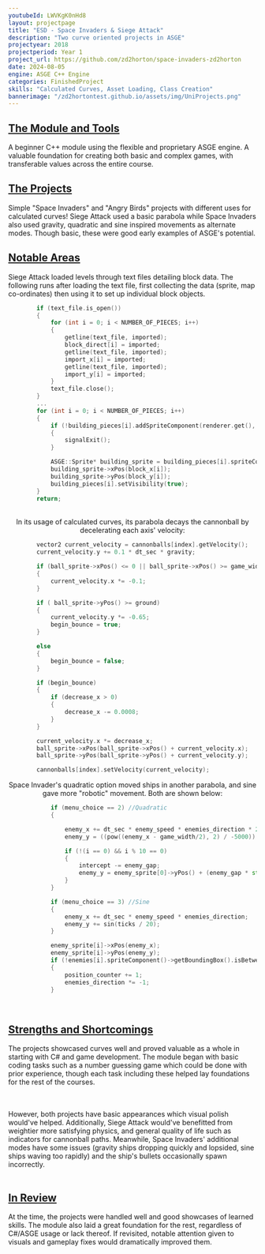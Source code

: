 ```yaml
---
youtubeId: LWVKgK0nHd8
layout: projectpage
title: "ESD - Space Invaders & Siege Attack"
description: "Two curve oriented projects in ASGE"
projectyear: 2018
projectperiod: Year 1
project_url: https://github.com/zd2horton/space-invaders-zd2horton
date: 2024-08-05
engine: ASGE C++ Engine
categories: FinishedProject
skills: "Calculated Curves, Asset Loading, Class Creation"
bannerimage: "/zd2hortontest.github.io/assets/img/UniProjects.png"
---
```

<p style="text-align: center;">
<h2><ins>The Module and Tools</ins></h2>
A beginner C++ module using the flexible and proprietary ASGE engine. A valuable foundation for creating both basic and complex games, with transferable values across the entire course.

<h2><ins>The Projects</ins></h2>
Simple "Space Invaders" and "Angry Birds" projects with different uses for calculated curves! Siege Attack used a basic parabola while Space Invaders also used gravity, quadratic and sine inspired movements as alternate modes. Though basic, these were good early examples of ASGE's potential.

<h2><ins>Notable Areas</ins></h2>
Siege Attack loaded levels through text files detailing block data. The following runs after loading the text file, first collecting the data (sprite, map co-ordinates) then using it to set up individual block objects.</p>

```cpp
		if (text_file.is_open())
		{
			for (int i = 0; i < NUMBER_OF_PIECES; i++)
			{
				getline(text_file, imported);
				block_direct[i] = imported;
				getline(text_file, imported);
				import_x[i] = imported;
				getline(text_file, imported);
				import_y[i] = imported;
			}
			text_file.close();
		}
		...
		for (int i = 0; i < NUMBER_OF_PIECES; i++)
		{
			if (!building_pieces[i].addSpriteComponent(renderer.get(), block_direct[i]))
			{
				signalExit();
			}

			ASGE::Sprite* building_sprite = building_pieces[i].spriteComponent()->getSprite();
			building_sprite->xPos(block_x[i]);
			building_sprite->yPos(block_y[i]);
			building_pieces[i].setVisibility(true);
		}
		return;
```

<p style="text-align: center;">
<br>
In its usage of calculated curves, its parabola decays the cannonball by decelerating each axis' velocity:
</p>

```cpp
		vector2 current_velocity = cannonballs[index].getVelocity();
		current_velocity.y += 0.1 * dt_sec * gravity;

		if (ball_sprite->xPos() <= 0 || ball_sprite->xPos() >= game_width)
		{
			current_velocity.x *= -0.1;
		}

		if ( ball_sprite->yPos() >= ground)
		{
			current_velocity.y *= -0.65;
			begin_bounce = true;
		}

		else
		{
			begin_bounce = false;
		}

		if (begin_bounce)
		{
			if (decrease_x > 0)
			{
				decrease_x -= 0.0008;
			}
		}

		current_velocity.x *= decrease_x;
		ball_sprite->xPos(ball_sprite->xPos() + current_velocity.x);
		ball_sprite->yPos(ball_sprite->yPos() + current_velocity.y);

		cannonballs[index].setVelocity(current_velocity);
```
		
<p style="text-align: center;">
Space Invader's quadratic option moved ships in another parabola, and sine gave more "robotic" movement. Both are shown below:
</p>

```cpp
			if (menu_choice == 2) //Quadratic
			{

				enemy_x += dt_sec * enemy_speed * enemies_direction * 2;
				enemy_y = ((pow((enemy_x - game_width/2), 2) / -5000)) - intercept; 

				if (!(i == 0) && i % 10 == 0) 
				{
					intercept -= enemy_gap; 
					enemy_y = enemy_sprite[0]->yPos() + (enemy_gap * std::floor(i / 10));
				}
			}

			if (menu_choice == 3) //Sine
			{
				enemy_x += dt_sec * enemy_speed * enemies_direction;
				enemy_y += sin(ticks / 20);
			}

			enemy_sprite[i]->xPos(enemy_x);
			enemy_sprite[i]->yPos(enemy_y);
			if (!enemies[i].spriteComponent()->getBoundingBox().isBetween(enemy_sprite[i]->xPos(), 100, game_width - 200))
			{
				position_counter += 1;
				enemies_direction *= -1;
			}
```
<br>
<p style="text-align: center;">
<h2><ins>Strengths and Shortcomings</ins></h2>
The projects showcased curves well and proved valuable as a whole in starting with C# and game development. The module began with basic coding tasks such as a number guessing game which could be done with prior experience, though each task including these helped lay foundations for the rest of the courses.<br><br><br>

However, both projects have basic appearances which visual polish would've helped. Additionally, Siege Attack would've benefitted from weightier more satisfying physics, and general quality of life such as indicators for cannonball paths. Meanwhile, Space Invaders' additional modes have some issues (gravity ships dropping quickly and lopsided, sine ships waving too rapidly) and the ship's bullets occasionally spawn incorrectly.<br><br>


<h2><ins>In Review</ins></h2>
At the time, the projects were handled well and good showcases of learned skills. The module also laid a great foundation for the rest, regardless of C#/ASGE usage or lack thereof. If revisited, notable attention given to visuals and gameplay fixes would dramatically improved them.</p>